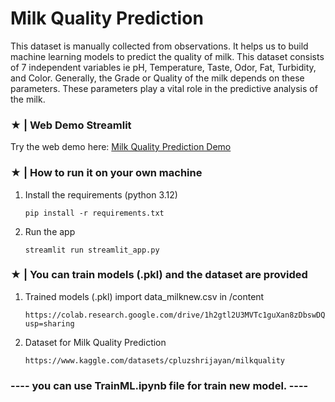 # Milk Quality Prediction

   This dataset is manually collected from observations. It helps us to build machine learning models to predict the quality of milk.
This dataset consists of 7 independent variables ie pH, Temperature, Taste, Odor, Fat, Turbidity, and Color.
Generally, the Grade or Quality of the milk depends on these parameters. These parameters play a vital role in the predictive analysis of the milk.

### ★ | Web Demo Streamlit
Try the web demo here: [Milk Quality Prediction Demo](https://predictmilkquality.streamlit.app/)


### ★ | How to run it on your own machine

1. Install the requirements (python 3.12)

   ```
   pip install -r requirements.txt
   ```

2. Run the app

   ```
   streamlit run streamlit_app.py
   ```

### ★ | You can train models (.pkl) and the dataset are provided

1. Trained models (.pkl) import data_milknew.csv in /content

   ```
   https://colab.research.google.com/drive/1h2gtl2U3MVTc1guXan8zDbswDQI16vpR?usp=sharing
   ```

2. Dataset for Milk Quality Prediction

   ```
   https://www.kaggle.com/datasets/cpluzshrijayan/milkquality
   ```

### ---- you can use TrainML.ipynb file for train new model. ----
